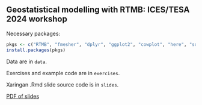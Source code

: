 ## Geostatistical modelling with RTMB: ICES/TESA 2024 workshop

Necessary packages:

```r
pkgs <- c("RTMB", "fmesher", "dplyr", "ggplot2", "cowplot", "here", "sdmTMB")
install.packages(pkgs)
```

Data are in `data`.

Exercises and example code are in `exercises`.

Xaringan .Rmd slide source code is in `slides`.

[PDF of slides](https://www.dropbox.com/scl/fi/jhyrb48wtgvnbq0hpm8ng/IMG_8619.MOV?rlkey=l7cbdh20hlh4j8gqzi7qin81u&dl=1)
